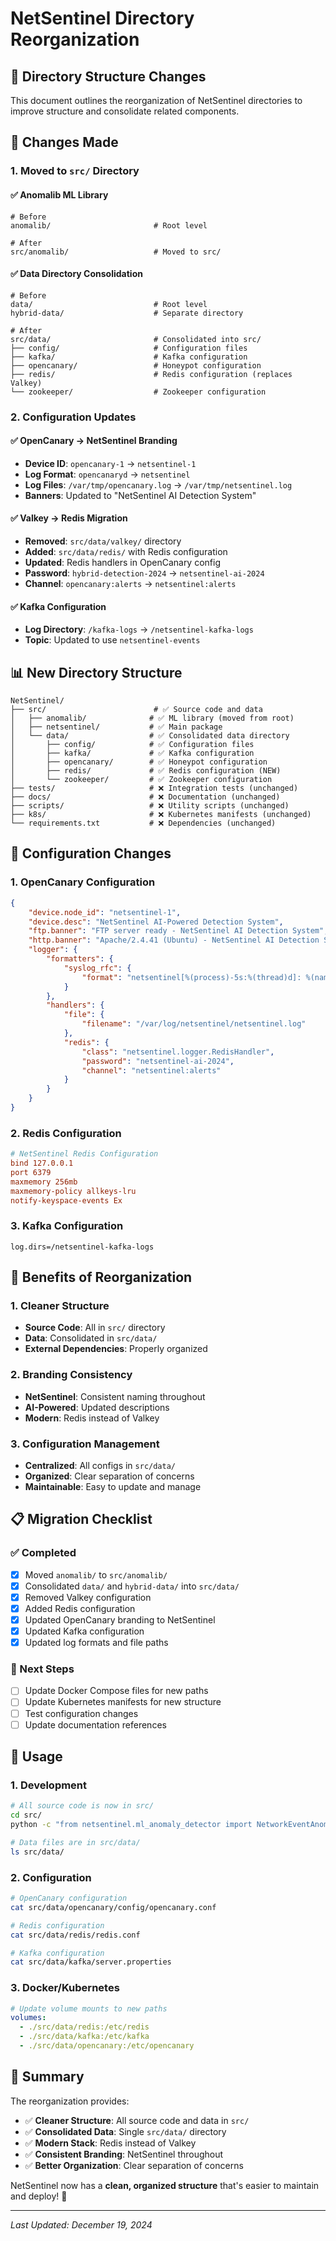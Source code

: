 # NetSentinel Directory Reorganization

## 📁 **Directory Structure Changes**

This document outlines the reorganization of NetSentinel directories to improve structure and consolidate related components.

## 🚀 **Changes Made**

### **1. Moved to `src/` Directory**

#### **✅ Anomalib ML Library**
```
# Before
anomalib/                       # Root level

# After  
src/anomalib/                   # Moved to src/
```

#### **✅ Data Directory Consolidation**
```
# Before
data/                           # Root level
hybrid-data/                    # Separate directory

# After
src/data/                       # Consolidated into src/
├── config/                     # Configuration files
├── kafka/                      # Kafka configuration
├── opencanary/                 # Honeypot configuration
├── redis/                      # Redis configuration (replaces Valkey)
└── zookeeper/                  # Zookeeper configuration
```

### **2. Configuration Updates**

#### **✅ OpenCanary → NetSentinel Branding**
- **Device ID**: `opencanary-1` → `netsentinel-1`
- **Log Format**: `opencanaryd` → `netsentinel`
- **Log Files**: `/var/tmp/opencanary.log` → `/var/tmp/netsentinel.log`
- **Banners**: Updated to "NetSentinel AI Detection System"

#### **✅ Valkey → Redis Migration**
- **Removed**: `src/data/valkey/` directory
- **Added**: `src/data/redis/` with Redis configuration
- **Updated**: Redis handlers in OpenCanary config
- **Password**: `hybrid-detection-2024` → `netsentinel-ai-2024`
- **Channel**: `opencanary:alerts` → `netsentinel:alerts`

#### **✅ Kafka Configuration**
- **Log Directory**: `/kafka-logs` → `/netsentinel-kafka-logs`
- **Topic**: Updated to use `netsentinel-events`

## 📊 **New Directory Structure**

```
NetSentinel/
├── src/                        # ✅ Source code and data
│   ├── anomalib/              # ✅ ML library (moved from root)
│   ├── netsentinel/           # ✅ Main package
│   └── data/                  # ✅ Consolidated data directory
│       ├── config/            # ✅ Configuration files
│       ├── kafka/             # ✅ Kafka configuration
│       ├── opencanary/        # ✅ Honeypot configuration
│       ├── redis/             # ✅ Redis configuration (NEW)
│       └── zookeeper/         # ✅ Zookeeper configuration
├── tests/                     # ❌ Integration tests (unchanged)
├── docs/                      # ❌ Documentation (unchanged)
├── scripts/                   # ❌ Utility scripts (unchanged)
├── k8s/                       # ❌ Kubernetes manifests (unchanged)
└── requirements.txt           # ❌ Dependencies (unchanged)
```

## 🔧 **Configuration Changes**

### **1. OpenCanary Configuration**
```json
{
    "device.node_id": "netsentinel-1",
    "device.desc": "NetSentinel AI-Powered Detection System",
    "ftp.banner": "FTP server ready - NetSentinel AI Detection System",
    "http.banner": "Apache/2.4.41 (Ubuntu) - NetSentinel AI Detection System",
    "logger": {
        "formatters": {
            "syslog_rfc": {
                "format": "netsentinel[%(process)-5s:%(thread)d]: %(name)s %(levelname)-5s %(message)s"
            }
        },
        "handlers": {
            "file": {
                "filename": "/var/log/netsentinel/netsentinel.log"
            },
            "redis": {
                "class": "netsentinel.logger.RedisHandler",
                "password": "netsentinel-ai-2024",
                "channel": "netsentinel:alerts"
            }
        }
    }
}
```

### **2. Redis Configuration**
```conf
# NetSentinel Redis Configuration
bind 127.0.0.1
port 6379
maxmemory 256mb
maxmemory-policy allkeys-lru
notify-keyspace-events Ex
```

### **3. Kafka Configuration**
```properties
log.dirs=/netsentinel-kafka-logs
```

## 🎯 **Benefits of Reorganization**

### **1. Cleaner Structure**
- **Source Code**: All in `src/` directory
- **Data**: Consolidated in `src/data/`
- **External Dependencies**: Properly organized

### **2. Branding Consistency**
- **NetSentinel**: Consistent naming throughout
- **AI-Powered**: Updated descriptions
- **Modern**: Redis instead of Valkey

### **3. Configuration Management**
- **Centralized**: All configs in `src/data/`
- **Organized**: Clear separation of concerns
- **Maintainable**: Easy to update and manage

## 📋 **Migration Checklist**

### **✅ Completed**
- [x] Moved `anomalib/` to `src/anomalib/`
- [x] Consolidated `data/` and `hybrid-data/` into `src/data/`
- [x] Removed Valkey configuration
- [x] Added Redis configuration
- [x] Updated OpenCanary branding to NetSentinel
- [x] Updated Kafka configuration
- [x] Updated log formats and file paths

### **🔄 Next Steps**
- [ ] Update Docker Compose files for new paths
- [ ] Update Kubernetes manifests for new structure
- [ ] Test configuration changes
- [ ] Update documentation references

## 🚀 **Usage**

### **1. Development**
```bash
# All source code is now in src/
cd src/
python -c "from netsentinel.ml_anomaly_detector import NetworkEventAnomalyDetector"

# Data files are in src/data/
ls src/data/
```

### **2. Configuration**
```bash
# OpenCanary configuration
cat src/data/opencanary/config/opencanary.conf

# Redis configuration  
cat src/data/redis/redis.conf

# Kafka configuration
cat src/data/kafka/server.properties
```

### **3. Docker/Kubernetes**
```yaml
# Update volume mounts to new paths
volumes:
  - ./src/data/redis:/etc/redis
  - ./src/data/kafka:/etc/kafka
  - ./src/data/opencanary:/etc/opencanary
```

## 🎉 **Summary**

The reorganization provides:

- ✅ **Cleaner Structure**: All source code and data in `src/`
- ✅ **Consolidated Data**: Single `src/data/` directory
- ✅ **Modern Stack**: Redis instead of Valkey
- ✅ **Consistent Branding**: NetSentinel throughout
- ✅ **Better Organization**: Clear separation of concerns

NetSentinel now has a **clean, organized structure** that's easier to maintain and deploy! 🚀

---

*Last Updated: December 19, 2024*
